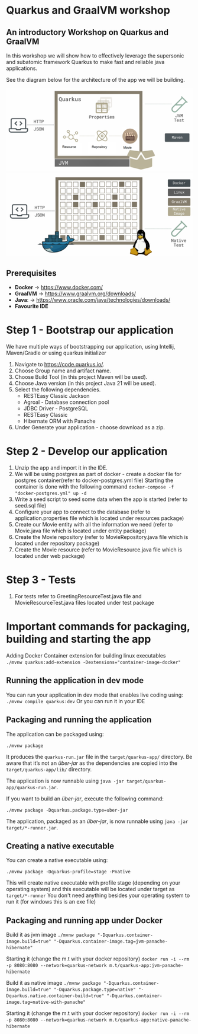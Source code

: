 # Quarkus and GraalVM workshop

## An introductory Workshop on Quarkus and GraalVM

In this workshop we will show how to effectively leverage the supersonic and subatomic framework Quarkus to make fast and reliable java applications.

See the diagram below for the architecture of the app we will be building.

![alt text](https://github.com/IT-Labs/Quarkus/blob/main/img/overview_app_jvm.png)
![alt text](https://github.com/IT-Labs/Quarkus/blob/main/img/overview_app_binary.png)

## Prerequisites

- **Docker** ->  https://www.docker.com/
- **GraalVM** -> https://www.graalvm.org/downloads/
- **Java**: -> https://www.oracle.com/java/technologies/downloads/
- **Favourite IDE**

# Step 1 - Bootstrap our application
We have multiple ways of bootstrapping our application, using Intellij, Maven/Gradle or using quarkus initializer

1.	Navigate to https://code.quarkus.io/.
2.	Choose Group name and artifact name.
3.	Choose Build Tool (in this project Maven will be used).
4.	Choose Java version (in this project Java 21 will be used).
5.	Select the following dependencies.
      -  RESTEasy Classic Jackson
      -  Agroal - Database connection pool
      -  JDBC Driver - PostgreSQL
      -  RESTEasy Classic
      -  Hibernate ORM with Panache
6.	Under Generate your application - choose download as a zip.


# Step 2 - Develop our application

1.	Unzip the app and import it in the IDE.
2.	We will be using postgres as part of docker - create a docker file for postgres container(refer to docker-postgres.yml file)
      Starting the container is done with the following command `docker-compose -f "docker-postgres.yml" up -d`
3. Write a seed script to seed some data when the app is started (refer to seed.sql file)
4. Configure your app to connect to the database (refer to application.properties file which is located under resources package)
5. Create our Movie entity with all the information we need (refer to Movie.java file which is located under entity package)
6. Create the Movie repository (refer to MovieRepository.java file which is located under repository package)
7. Create the Movie resource (refer to MovieResource.java file which is located under web package)

# Step 3 - Tests
1.	For tests refer to GreetingResourceTest.java file and MovieResourceTest.java files located under test package

# Important commands for packaging, building and starting the app
Adding Docker Container extension for building linux executables  
`./mvnw quarkus:add-extension -Dextensions="container-image-docker"`

## Running the application in dev mode
You can run your application in dev mode that enables live coding using: `./mvnw compile quarkus:dev`
Or you can run it in your IDE

## Packaging and running the application
The application can be packaged using:
```shell script
./mvnw package
```
It produces the `quarkus-run.jar` file in the `target/quarkus-app/` directory.
Be aware that it’s not an _über-jar_ as the dependencies are copied into the `target/quarkus-app/lib/` directory.

The application is now runnable using `java -jar target/quarkus-app/quarkus-run.jar`.

If you want to build an _über-jar_, execute the following command:
```shell script
./mvnw package -Dquarkus.package.type=uber-jar
```
The application, packaged as an _über-jar_, is now runnable using `java -jar target/*-runner.jar`.

## Creating a native executable

You can create a native executable using:
```shell script
./mvnw package -Dquarkus-profile=stage -Pnative
```
This will create native executable with profile stage (depending on your operating system) and this executable will be located under target as `target/*-runner`
You don't need anything besides your operating system to run it (for windows this is an exe file)

## Packaging and running app under Docker
Build it as jvm image
`./mvnw package "-Dquarkus.container-image.build=true" "-Dquarkus.container-image.tag=jvm-panache-hibernate"`

Starting it (change the m.t with your docker repository)
`docker run -i --rm -p 8080:8080 --network=quarkus-network m.t/quarkus-app:jvm-panache-hibernate`

Build it as native image
`./mvnw package "-Dquarkus.container-image.build=true" "-Dquarkus.package.type=native" "-Dquarkus.native.container-build=true" "-Dquarkus.container-image.tag=native-with-panache"`

Starting it (change the m.t with your docker repository)
`docker run -i --rm -p 8080:8080 --network=quarkus-network m.t/quarkus-app:native-panache-hibernate`
